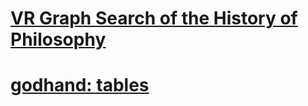 <h1><a href="http://www.dubioustunic.github.io/vr-philosophy-graph/page.html">VR Graph Search of the History of Philosophy</a></h1>
<h1><a href="http://www.dubioustunic.github.io/godhand-tables/index.html">godhand: tables</a></h1>
